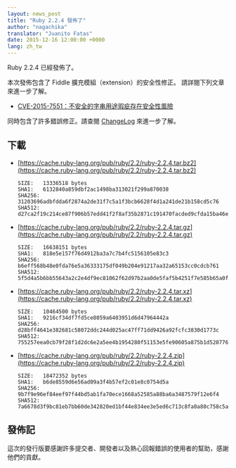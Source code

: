 ```yaml
---
layout: news_post
title: "Ruby 2.2.4 發佈了"
author: "nagachika"
translator: "Juanito Fatas"
date: 2015-12-16 12:00:00 +0000
lang: zh_tw
---
```


Ruby 2.2.4 已經發佈了。

本次發佈包含了 Fiddle 擴充模組（extension）的安全性修正。
請詳閱下列文章來進一步了解。

* [CVE-2015-7551：不安全的字串用途瑕疵存在安全性風險](https://www.ruby-lang.org/zh_tw/news/2015/12/16/unsafe-tainted-string-usage-in-fiddle-and-dl-cve-2015-7551/)

同時包含了許多錯誤修正。請查閱 [ChangeLog](http://svn.ruby-lang.org/repos/ruby/tags/v2_2_4/ChangeLog) 來進一步了解。

## 下載

* [https://cache.ruby-lang.org/pub/ruby/2.2/ruby-2.2.4.tar.bz2](https://cache.ruby-lang.org/pub/ruby/2.2/ruby-2.2.4.tar.bz2)

      SIZE:   13336518 bytes
      SHA1:   6132840a859dbf2ac1498ba313021f299a870038
      SHA256: 31203696adbfdda6f2874a2de31f7c5a1f3bcb6628f4d1a241de21b158cd5c76
      SHA512: d27ca2f19c214ce87f906b57edd41f2f8af35b2871c191470facded9cfda15ba46e5c3bc7d5540225a38da6bd65050fcc8aaa4ffbadbb6bf7dc891c1821da0df

* [https://cache.ruby-lang.org/pub/ruby/2.2/ruby-2.2.4.tar.gz](https://cache.ruby-lang.org/pub/ruby/2.2/ruby-2.2.4.tar.gz)

      SIZE:   16638151 bytes
      SHA1:   818e5e157f76d4912ba3a7c7b4fc5156105e83c3
      SHA256: b6eff568b48e0fda76e5a36333175df049b204e91217aa32a65153cc0cdcb761
      SHA512: 5f5d4a5b6bb55643a2c2e4df9ec81062f62d97b2aa0de5faf5b4251f7e585b65a0ff07b4edf23c0969525e36916a132362f8349b6ab441ced8a86d0337532832

* [https://cache.ruby-lang.org/pub/ruby/2.2/ruby-2.2.4.tar.xz](https://cache.ruby-lang.org/pub/ruby/2.2/ruby-2.2.4.tar.xz)

      SIZE:   10464500 bytes
      SHA1:   9216cf34df7fd5ce8059a6403951d6d47964442a
      SHA256: d28bff4641e382681c58072ddc244d025ac47ff71dd9426a92fcfc3830d1773c
      SHA512: 755257eea0cb79f28f1d2dc6e2a5ee4b1954280f51153e5fe90605a875b1d52077660b87e4e04d11552591a1f60a1241e4c70056f073a217b3bad896f64780da

* [https://cache.ruby-lang.org/pub/ruby/2.2/ruby-2.2.4.zip](https://cache.ruby-lang.org/pub/ruby/2.2/ruby-2.2.4.zip)

      SIZE:   18472352 bytes
      SHA1:   b6de8559d6e56ad09a3f4b57ef2c01e8c0754d5a
      SHA256: 9b7f9e96ef84eef97f44bd5ab1fa70ece1668a52585a88ba6a3487579f12e6f4
      SHA512: 7a6678d3f9bc81eb7bb60de342820ed1bf44e834ee3e5ed6c713c8fa0a80c758c5a5260f17aa5ceae32e1f180187c9cb4e278e9fc6a7b8ad4386f9261426ad5b

## 發佈記

這次的發行版要感謝許多提交者、開發者以及熱心回報錯誤的使用者的幫助，感謝他們的貢獻。
